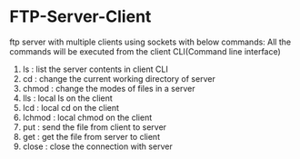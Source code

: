 # FTP-Server-Client
ftp server with multiple clients using sockets with below commands:
All the commands will be executed from the client CLI(Command line interface)
1) ls : list the server contents in client CLI
2) cd : change the current working directory of server
3) chmod : change the modes of files in a server
4) lls : local ls on the client
5) lcd : local cd on the client
6) lchmod : local chmod on the client
7) put : send the file from client to server
8) get : get the file from server to client
9) close : close the connection with server
